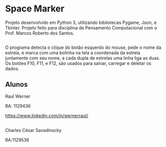 # Space Marker
Projeto desenvolvido em Python 3, utilizando bibilotecas Pygame, Json, e Tkinter. Projeto feito para disciplina de Pensamento Computacional com o Prof. Marcos Roberto dos Santos.

## 
O programa detecta o clique do botão esquerdo do mouse, pede o nome da estrela, e marca com uma bolinha na tela a coordenada da estrela juntamente com seu nome, a cada dupla de estrelas uma linha liga as duas. Os botôes F10, F11, e F12, são usados para salvar, carregar e deletar os dados.

## Alunos
Raul Werner  

RA: 1129436  

https://www.linkedin.com/in/wernerraul/

##
Charles César Savadinscky  

RA:1129536

